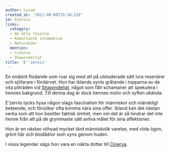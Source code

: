 ```yaml
---
author: Lycan
created_at: '2011-09-08T15:34:23Z'
id: Ezernis
links:
  category:
  - De åtta fasorna
  - Kamoriansk schamanism
  - Naturandar
  mention:
  - Cinerva
  - Shawindeltat
title: 'E''zernis'
---
```


En ondsint flodande som roar sig med att på utstuderade sätt lura resenärer och sjöfarare i
fördärvet. Hon har iblands synts gråtande i topparna av de vita pilträden vid [Shawindeltat], något
som fått schamaner att spekulera i hennes bakgrund. Till denna dag är dock hennes motiv och syften
okända.

E'zernis tycks hysa någon slags fascination för människor och mänskligt beteende, och försöker ofta
komma nära sina offer. Ibland kan det nästan verka som att hon besitter faktisk ömhet, men om det är
så hindrar det inte henne från att på de grymmaste sätt avliva målet för sina affektioner.

Hon är en nästan vithyad mycket tärd människolik varelse, med röda ögon, grönt hår och blodådror som
syns genom huden.

I vissa legender sägs hon vara en oäkta dotter till [Cinerva].

  [Shawindeltat]: Shawindeltat
  [Cinerva]: Cinerva